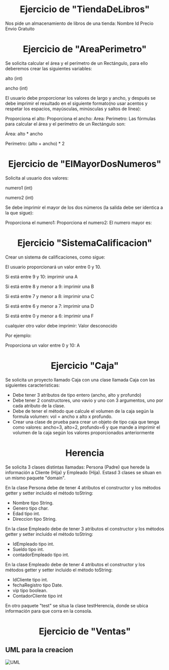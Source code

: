 <h1 align="center">Ejercicio de "TiendaDeLibros"</h1>

Nos pide un almacenamiento de libros de una tienda:
 Nombre
  Id
  Precio
  Envio Gratuito

<h1 align="center">Ejercicio de "AreaPerimetro"</h1>
 
Se solicita calcular el área y el perímetro de un Rectángulo, para ello deberemos crear las siguientes variables:

alto (int)

ancho (int)

El usuario debe proporcionar los valores de largo y ancho, y después se debe imprimir el resultado en el siguiente formato(no usar acentos y respetar los espacios, mayúsculas, minúsculas y saltos de línea):

Proporciona el alto:
Proporciona el ancho:
Area: <area>
Perimetro: <perimetro>
Las fórmulas para calcular el área y el perímetro de un Rectángulo son:

Área: alto * ancho

Perímetro: (alto + ancho) * 2

<h1 align="center">Ejercicio de "ElMayorDosNumeros"</h1>

Solicita al usuario dos valores:

numero1 (int)

numero2 (int)

Se debe imprimir el mayor de los dos números (la salida debe ser identica a la que sigue):

Proporciona el numero1:
Proporciona el numero2:
El numero mayor es:
<numeroMayor>

<h1 align="center">Ejercicio "SistemaCalificacion"</h1>

Crear un sistema de calificaciones, como sigue:

El usuario proporcionará un valor entre 0 y 10.

Si está entre 9 y 10: imprimir una A

Si está entre 8 y menor a 9: imprimir una B

Si está entre 7 y menor a 8: imprimir una C

Si está entre 6 y menor a 7: imprimir una D

Si está entre 0 y menor a 6: imprimir una F

cualquier otro valor debe imprimir: Valor desconocido

Por ejemplo:

Proporciona un valor entre 0 y 10:
A

<h1 align="center">Ejercicio "Caja"</h1>

Se solicita un proyecto llamado Caja con una clase llamada Caja con las siguientes caracteristicas:

- Debe tener 3 atributos de tipo entero (ancho, alto y profundo)
- Debe tener 2 constructores, uno vavio y uno con 3 argumentos, uno por cada atributo de la clase.
- Debe de tener el método que calcule el volumen de la caja según la formula volumen:
vol = ancho x alto x profundo. 
- Crear una clase de prueba para crear un objeto de tipo caja que tenga como valores: ancho=3, alto=2, profundo=6 y que mande a imprimir el volumen de la caja según los valores proporcionados anteriormente


<h1 align="center">Herencia</h1>

Se solicita 3 clases distintas llamadas: Persona (Padre) que herede la información a Cliente (Hija) y Empleado (Hija).
Estasd 3 clases se situan en un mismo paquete "domain".

En la clase Persona debe de tener 4 atributos el constructor y los métodos getter y setter incluido el método toString:
- Nombre tipo String.
- Genero tipo char.
- Edad tipo int.
- Direccion tipo String.

En la clase Empleado debe de tener 3 atributos el constructor y los métodos getter y setter incluido el método toString:
- IdEmpleado tipo int.
- Sueldo tipo int.
- contadorEmpleado tipo int.

En la clase Empleado debe de tener 4 atributos el constructor y los métodos getter y setter incluido el método toString:
- IdCliente tipo int.
- fechaRegistro tipo Date.
- vip tipo boolean.
- ContadorCliente tipo int
  
En otro paquete "test" se situa la clase testHerencia, donde se ubica  información para que corra en la consola.

<h1 align="center">Ejercicio de "Ventas"</h1>
<h2 align="left">UML para la creacion</h2>

![UML](https://github.com/JorgeR-G/Java/assets/82441130/e9450c5c-302e-406b-bab1-78bdb8cf36b9)



